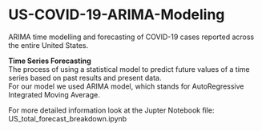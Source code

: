 # US-COVID-19-ARIMA-Modeling
ARIMA time modelling and forecasting of COVID-19 cases reported across the entire United States.<br>

<b> Time Series Forecasting </b> <br>
The process of using a statistical model to predict future values of a time series based on past results and present data. <br>
For our model we used ARIMA model, which stands for AutoRegressive Integrated Moving Average.<br>

For more detailed information look at the Jupter Notebook file: <br>
US_total_forecast_breakdown.ipynb

